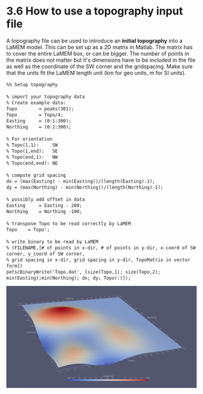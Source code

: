 # 3.6 How to use a topography input file

A topography file can be used to introduce an **initial topography** into a LaMEM model. This can be set up as a 2D matrix in Matlab. The matrix has to cover the entire LaMEM box, or can be bigger. The number of points in the matrix does not matter but it's dimensions have to be included in the file as well as the coordinate of the SW corner and the gridspacing. Make sure that the units fit the LaMEM length unit (km for geo units, m for SI units).

```
%% Setup topography

% import your topography data
% Create example data:
Topo        = peaks(301);
Topo        = Topo/4;
Easting     = (0:1:300);
Northing    = (0:1:300);

% For orientation
% Topo(1,1):     SW
% Topo(1,end):   SE
% Topo(end,1):   NW
% Topo(end,end): NE

% compute grid spacing
dx = (max(Easting) - min(Easting))/(length(Easting)-1);
dy = (max(Northing) - min(Northing))/(length(Northing)-1);

% possibly add offset in data
Easting     = Easting - 200;
Northing    = Northing -100;

% transpose Topo to be read correctly by LaMEM
Topo    = Topo';

% write binary to be read by LaMEM
% (FILENAME,[# of points in x-dir, # of points in y-dir, x-coord of SW corner, y_coord of SW corner,
% grid spacing in x-dir, grid spacing in y-dir, TopoMatrix in vector form])
petscBinaryWrite('Topo.dat', [size(Topo,1); size(Topo,2); min(Easting);min(Northing); dx; dy; Topo(:)]);
```

![TopoFromFile](../assets/img/TopoFromFile.png)